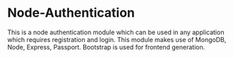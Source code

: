 # Node-Authentication
This is a node authentication module which can be used in any application which requires registration and login.
This module makes use of MongoDB, Node, Express, Passport.
Bootstrap is used for frontend generation.
